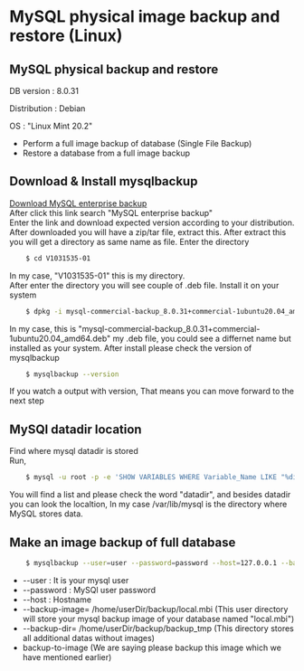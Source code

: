 
# MySQL physical image backup and restore (Linux)

## MySQL physical backup and restore
DB version : 8.0.31  

Distribution : Debian  

OS : "Linux Mint 20.2" 
- Perform a full image backup of database (Single File Backup)
- Restore a database from a full image backup 


## Download & Install mysqlbackup

[Download MySQL enterprise backup](https://edelivery.oracle.com/osdc/faces/SoftwareDelivery)  
After click this link search "MySQL enterprise backup"  
Enter the link and download expected version according to your distribution.
After downloaded you will have a zip/tar file, extract this. After extract this you will get a directory as same name as file. Enter the directory
```bash
    $ cd V1031535-01
```
In my case, "V1031535-01" this is my directory.  
After enter the directory you will see couple of .deb file. Install it on your system
```bash
    $ dpkg -i mysql-commercial-backup_8.0.31+commercial-1ubuntu20.04_amd64.deb
```
In my case, this is "mysql-commercial-backup_8.0.31+commercial-1ubuntu20.04_amd64.deb" my .deb file, you could see a differnet name but installed as your system.
After install please check the version of mysqlbackup
```bash
    $ mysqlbackup --version
```
If you watch a output with version, That means you can move forward to the next step
## MySQl datadir location
Find where mysql datadir is stored  
Run,
```bash 
    $ mysql -u root -p -e 'SHOW VARIABLES WHERE Variable_Name LIKE "%dir"'
```
You will find a list and please check the word "datadir", and besides datadir you can look the localtion, In my case /var/lib/mysql is the directory where MySQL stores data.
## Make an image backup of full database
```bash
    $ mysqlbackup --user=user --password=password --host=127.0.0.1 --backup-image=/home/sharfuzzaman/backup/local.mbi --backup-dir=/home/sharfuzzaman/backup/backup_tmp backup-to-image
```

- --user : It is your mysql user
- --password : MySQl user password
- --host : Hostname
- --backup-image= /home/userDir/backup/local.mbi (This user directory will store your mysql backup image of your database named "local.mbi")
- --backup-dir= /home/userDir/backup/backup_tmp (This directory stores all additional datas without images)
- backup-to-image (We are saying please backup this image which we have mentioned earlier)
